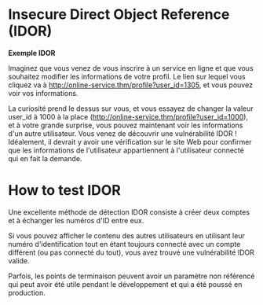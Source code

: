 # Insecure Direct Object Reference (IDOR)

**Exemple IDOR**

Imaginez que vous venez de vous inscrire à un service en ligne et que vous souhaitez modifier les informations de votre profil. Le lien sur lequel vous cliquez va à http://online-service.thm/profile?user_id=1305, et vous pouvez voir vos informations.  
  
La curiosité prend le dessus sur vous, et vous essayez de changer la valeur user_id à 1000 à la place (http://online-service.thm/profile?user_id=1000), et à votre grande surprise, vous pouvez maintenant voir les informations d'un autre utilisateur. Vous venez de découvrir une vulnérabilité IDOR ! Idéalement, il devrait y avoir une vérification sur le site Web pour confirmer que les informations de l'utilisateur appartiennent à l'utilisateur connecté qui en fait la demande.

# How to test IDOR
Une excellente méthode de détection IDOR consiste à créer deux comptes et à échanger les numéros d'ID entre eux.

Si vous pouvez afficher le contenu des autres utilisateurs en utilisant leur numéro d'identification tout en étant toujours connecté avec un compte différent (ou pas connecté du tout), vous avez trouvé une vulnérabilité IDOR valide.

Parfois, les points de terminaison peuvent avoir un paramètre non référencé qui peut avoir été utile pendant le développement et qui a été poussé en production.